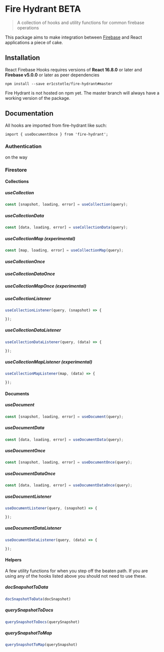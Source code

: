 # Fire Hydrant BETA

> A collection of hooks and utility functions for common firebase operations

This package aims to make integration between [Firebase](https://firebase.google.com/docs/web/setup) and React applications a piece of cake.

## Installation

React Firebase Hooks requires versions of **React 16.8.0** or later and **Firebase v5.0.0** or later as peer dependencies

```
npm install --save er1cstotle/fire-hydrant#master
```

Fire Hydrant is not hosted on npm yet. The master branch will always have a working version of the package.


## Documentation

All hooks are imported from fire-hydrant like such:

```
import { useDocumentOnce } from 'fire-hydrant';
```

### Authentication

on the way

### Firestore

#### Collections

##### useCollection

```js
const [snapshot, loading, error] = useCollection(query);
```

##### useCollectionData

```js
const [data, loading, error] = useCollectionData(query);
```

##### useCollectionMap (experimental)

```js
const [map, loading, error] = useCollectionMap(query);
```

##### useCollectionOnce

##### useCollectionDataOnce

##### useCollectionMapOnce (experimental)

##### useCollectionListener

```js
useCollectionListener(query, (snapshot) => {

});
```

##### useCollectionDataListener


```js
useCollectionDataListener(query, (data) => {

});
```

##### useCollectionMapListener (experimental)


```js
useCollectionMapListener(map, (data) => {

});
```

#### Documents

##### useDocument 

```js
const [snapshot, loading, error] = useDocument(query);
```

##### useDocumentData


```js
const [data, loading, error] = useDocumentData(query);
```

##### useDocumentOnce

```js
const [snapshot, loading, error] = useDocumentOnce(query);
```

##### useDocumentDataOnce

```js
const [data, loading, error] = useDocumentDataOnce(query);
```

##### useDocumentListener 

```js
useDocumentListener(query, (snapshot) => {

});
```

##### useDocumentDataListener

```js
useDocumentDataListener(query, (data) => {

});
```

#### Helpers

A few utility functions for when you step off the beaten path. If you are using any of the hooks listed above you should not need to use these. 

##### docSnapshotToData

```js
docSnapshotToData(docSnapshot)
```

##### querySnapshotToDocs

```js
querySnapshotToDocs(querySnapshot)
```

##### querySnapshotToMap

```js
querySnapshotToMap(querySnapshot)
```

